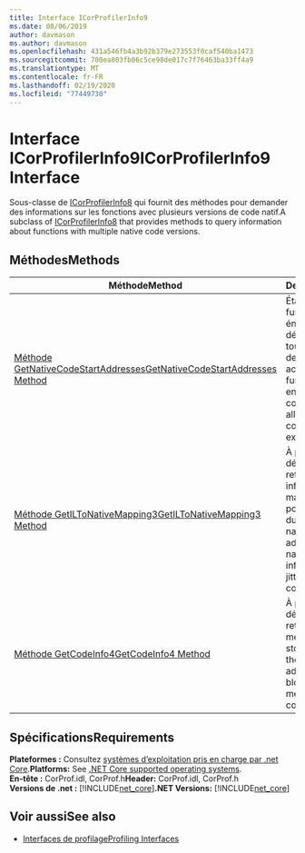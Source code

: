 ```yaml
---
title: Interface ICorProfilerInfo9
ms.date: 08/06/2019
author: davmason
ms.author: davmason
ms.openlocfilehash: 431a546fb4a3b92b379e273553f0caf540ba1473
ms.sourcegitcommit: 700ea803fb06c5ce98de017c7f76463ba33ff4a9
ms.translationtype: MT
ms.contentlocale: fr-FR
ms.lasthandoff: 02/19/2020
ms.locfileid: "77449730"
---
```

# <a name="icorprofilerinfo9-interface"></a><span data-ttu-id="55826-102">Interface ICorProfilerInfo9</span><span class="sxs-lookup"><span data-stu-id="55826-102">ICorProfilerInfo9 Interface</span></span>

<span data-ttu-id="55826-103">Sous-classe de [ICorProfilerInfo8](icorprofilerinfo8-interface.md) qui fournit des méthodes pour demander des informations sur les fonctions avec plusieurs versions de code natif.</span><span class="sxs-lookup"><span data-stu-id="55826-103">A subclass of [ICorProfilerInfo8](icorprofilerinfo8-interface.md) that provides methods to query information about functions with multiple native code versions.</span></span>  

## <a name="methods"></a><span data-ttu-id="55826-104">Méthodes</span><span class="sxs-lookup"><span data-stu-id="55826-104">Methods</span></span>  

| <span data-ttu-id="55826-105">Méthode</span><span class="sxs-lookup"><span data-stu-id="55826-105">Method</span></span>|<span data-ttu-id="55826-106">Description</span><span class="sxs-lookup"><span data-stu-id="55826-106">Description</span></span>|  
| ------------|-----------------|  
|[<span data-ttu-id="55826-107">Méthode GetNativeCodeStartAddresses</span><span class="sxs-lookup"><span data-stu-id="55826-107">GetNativeCodeStartAddresses Method</span></span>](icorprofilerinfo9-getnativecodestartaddresses-method.md)| <span data-ttu-id="55826-108">Étant donné une functionId et rejitId, énumère l’adresse de début du code natif de toutes les versions JIT de ce code qui existent actuellement.</span><span class="sxs-lookup"><span data-stu-id="55826-108">Given a functionId and rejitId, enumerates the native code start address of all jitted versions of this code that currently exist.</span></span> |
|[<span data-ttu-id="55826-109">Méthode GetILToNativeMapping3</span><span class="sxs-lookup"><span data-stu-id="55826-109">GetILToNativeMapping3 Method</span></span>](icorprofilerinfo9-getiltonativemapping3-method.md)| <span data-ttu-id="55826-110">À partir de l’adresse de début du code natif, retourne les informations de mappage natives à IL pour cette version JIT du code.</span><span class="sxs-lookup"><span data-stu-id="55826-110">Given the native code start address, returns the native to IL mapping information for this jitted version of the code.</span></span> |
|[<span data-ttu-id="55826-111">Méthode GetCodeInfo4</span><span class="sxs-lookup"><span data-stu-id="55826-111">GetCodeInfo4 Method</span></span>](icorprofilerinfo9-getcodeinfo4-method.md)| <span data-ttu-id="55826-112">À partir de l’adresse de début du code natif, retourne les blocs de mémoire virtuelle qui stockent ce code.</span><span class="sxs-lookup"><span data-stu-id="55826-112">Given the native code start address, returns the blocks of virtual memory that store this code.</span></span> |

## <a name="requirements"></a><span data-ttu-id="55826-113">Spécifications</span><span class="sxs-lookup"><span data-stu-id="55826-113">Requirements</span></span>  
<span data-ttu-id="55826-114">**Plateformes :** Consultez [systèmes d’exploitation pris en charge par .net Core](../../../core/install/dependencies.md?pivots=os-windows).</span><span class="sxs-lookup"><span data-stu-id="55826-114">**Platforms:** See [.NET Core supported operating systems](../../../core/install/dependencies.md?pivots=os-windows).</span></span>  
<span data-ttu-id="55826-115">**En-tête :** CorProf.idl, CorProf.h</span><span class="sxs-lookup"><span data-stu-id="55826-115">**Header:** CorProf.idl, CorProf.h</span></span>  
<span data-ttu-id="55826-116">**Versions de .net :** [!INCLUDE[net_core](../../../../includes/net-core-22-md.md)]</span><span class="sxs-lookup"><span data-stu-id="55826-116">**.NET Versions:** [!INCLUDE[net_core](../../../../includes/net-core-22-md.md)]</span></span>  

## <a name="see-also"></a><span data-ttu-id="55826-117">Voir aussi</span><span class="sxs-lookup"><span data-stu-id="55826-117">See also</span></span>

- [<span data-ttu-id="55826-118">Interfaces de profilage</span><span class="sxs-lookup"><span data-stu-id="55826-118">Profiling Interfaces</span></span>](profiling-interfaces.md)
